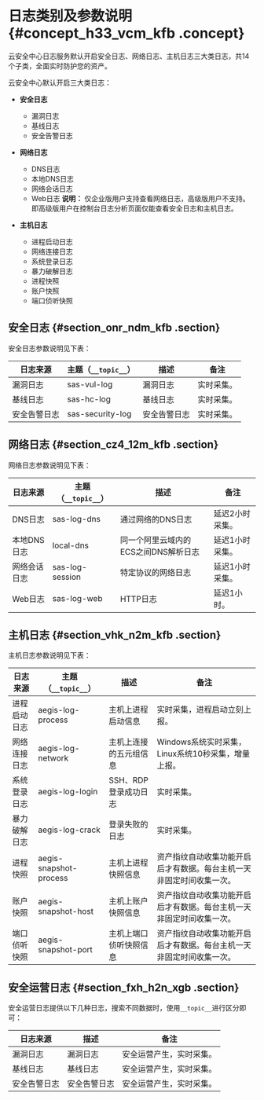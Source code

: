 # 日志类别及参数说明 {#concept_h33_vcm_kfb .concept}

云安全中心日志服务默认开启安全日志、网络日志、主机日志三大类日志，共14个子类，全面实时防护您的资产。

云安全中心默认开启三大类日志：

-   **安全日志** 
    -   漏洞日志
    -   基线日志
    -   安全告警日志
-   **网络日志** 

    -   DNS日志
    -   本地DNS日志
    -   网络会话日志
    -   Web日志
    **说明：** 仅企业版用户支持查看网络日志，高级版用户不支持。即高级版用户在控制台日志分析页面仅能查看安全日志和主机日志。

-   **主机日志** 
    -   进程启动日志
    -   网络连接日志
    -   系统登录日志
    -   暴力破解日志
    -   进程快照
    -   账户快照
    -   端口侦听快照

## 安全日志 {#section_onr_ndm_kfb .section}

安全日志参数说明见下表：

|日志来源|主题（`__topic__`）|描述|备注|
|----|---------------|--|--|
|漏洞日志|sas-vul-log|漏洞日志|实时采集。|
|基线日志|sas-hc-log|基线日志|实时采集。|
|安全告警日志|sas-security-log|安全告警日志|实时采集。|

## 网络日志 {#section_cz4_12m_kfb .section}

网络日志参数说明见下表：

|日志来源|主题（`__topic__`）|描述|备注|
|----|---------------|--|--|
|DNS日志|sas-log-dns|通过网络的DNS日志|延迟2小时采集。|
|本地DNS日志|local-dns|同一个阿里云域内的ECS之间DNS解析日志|延迟1小时采集。|
|网络会话日志|sas-log-session|特定协议的网络日志|延迟1小时采集。|
|Web日志|sas-log-web|HTTP日志|延迟1小时。|

## 主机日志 {#section_vhk_n2m_kfb .section}

主机日志参数说明见下表：

|日志来源|主题（`__topic__`）|描述|备注|
|----|---------------|--|--|
|进程启动日志|aegis-log-process|主机上进程启动信息|实时采集，进程启动立刻上报。|
|网络连接日志|aegis-log-network|主机上连接的五元组信息|Windows系统实时采集，Linux系统10秒采集，增量上报。|
|系统登录日志|aegis-log-login|SSH、RDP登录成功日志|实时采集。|
|暴力破解日志|aegis-log-crack|登录失败的日志|实时采集。|
|进程快照|aegis-snapshot-process|主机上进程快照信息|资产指纹自动收集功能开启后才有数据。每台主机一天非固定时间收集一次。|
|账户快照|aegis-snapshot-host|主机上账户快照信息|资产指纹自动收集功能开启后才有数据。每台主机一天非固定时间收集一次。|
|端口侦听快照|aegis-snapshot-port|主机上端口侦听快照信息|资产指纹自动收集功能开启后才有数据。每台主机一天非固定时间收集一次。|

## **安全运营日志** {#section_fxh_h2n_xgb .section}

安全运营日志提供以下几种日志，搜索不同数据时，使用`__topic__`进行区分即可：

|日志来源|描述|备注|
|----|--|--|
|漏洞日志|漏洞日志|安全运营产生，实时采集。|
|基线日志|基线日志|安全运营产生，实时采集。|
|安全告警日志|安全告警日志|安全运营产生，实时采集。|

